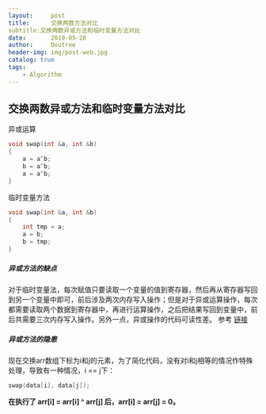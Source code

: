 ```yaml
---
layout:     post
title:      交换两数方法对比
subtitle:交换两数异或方法和临时变量方法对比
date:       2019-05-28
author:     Doutree
header-img: img/post-web.jpg
catalog: true
tags:
    - Algorithm
---
```

## 交换两数异或方法和临时变量方法对比
异或运算
```c
void swap(int &a, int &b)
{ 
	a = a^b;
	b = a^b;
	a = a^b;
}
```
临时变量方法

```c
void swap(int &a, int &b)
{
    int tmp = a;
    a = b;
    b = tmp;
}
```
##### 异或方法的缺点
对于临时变量法，每次赋值只要读取一个变量的值到寄存器，然后再从寄存器写回到另一个变量中即可，前后涉及两次内存写入操作；但是对于异或运算操作，每次都需要读取两个数据到寄存器中，再进行运算操作，之后把结果写回到变量中，前后共需要三次内存写入操作。另外一点，异或操作的代码可读性差。
参考 [链接](https://tangxuan1023.github.io/2018/02/09/%E4%BA%A4%E6%8D%A2%E4%B8%A4%E6%95%B0%E7%9A%84%E5%80%BC/#more)
##### 异或方法的隐患
现在交换arr数组下标为i和j的元素，为了简化代码，没有对i和j相等的情况作特殊处理，导致有一种情况，i == j下：
```c
swap(data[i], data[j]);
```


**在执行了 arr[i] = arr[i] ^ arr[j] 后，arr[i] = arr[j] = 0。**
